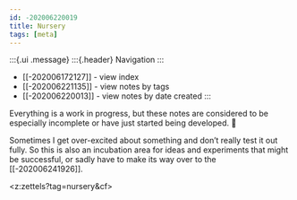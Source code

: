 ```yaml
---
id: -202006220019
title: Nursery
tags: [meta]
---
```

:::{.ui .message}
:::{.header}
Navigation
:::
- [[-202006172127]] - view index
- [[-202006221135]] - view notes by tags 
- [[-202006220013]] - view notes by date created 
::: 

Everything is a work in progress, but these notes are considered to be especially incomplete or have just started being developed. 🌱

Sometimes I get over-excited about something and don’t really test it out fully. So this is also an incubation area for ideas and experiments that might be successful, or sadly have to make its way over to the [[-202006241926]].

<z:zettels?tag=nursery&cf>
